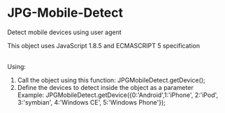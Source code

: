 JPG-Mobile-Detect
=================

Detect mobile devices using user agent <br />

This object uses JavaScript 1.8.5 and ECMASCRIPT 5 specification <br /><br />

Using: <br />

1. Call the object using this function: JPGMobileDetect.getDevice();
2. Define the devices to detect inside the object as a parameter <br />
Example: JPGMobileDetect.getDevice({0:'Android',1:'iPhone', 2:'iPod', 3:'symbian', 4:'Windows CE', 5:'Windows Phone'});